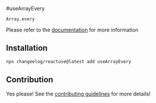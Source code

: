 #useArrayEvery

`Array.every`

Please refer to the [documentation](#) for more information

## Installation

```bash
npx changeelog/reactuse@latest add useArrayEvery
```

## Contribution

Yes please! See the [contributing guidelines](#) for more details!
